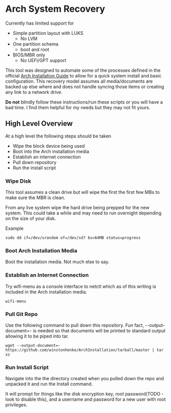 # Arch System Recovery

Currently has limited support for

* Simple partition layout with LUKS
  * No LVM
* One partition schema
  * boot and root
* BIOS/MBR only
  * No UEFI/GPT support

This tool was designed to automate some of the processes defined in the official [Arch Installation Guide](https://wiki.archlinux.org/index.php/Installation_guide) to allow for a quick system install and basic configuration. This recovery model assumes all media/documents are backed up else where and does not handle syncing those items or creating any link to a network drive.

**Do not** blindly follow these instructions/run these scripts or you will have a bad time. I find them helpful for my needs but they may not fit yours.

## High Level Overview

At a high level the following steps should be taken

* Wipe the block device being used
* Boot into the Arch installation media
* Establish an internet connection
* Pull down repository
* Run the install script

### Wipe Disk

This tool assumes a clean drive but will wipe the first the first few MBs to make sure the MBR is clean.

From any live system wipe the hard drive being prepped for the new system. This could take a while and may need to run overnight depending on the size of your disk.

Example

```plain text
sudo dd if=/dev/urandom of=/dev/sd? bs=64MB status=progress
```

### Boot Arch Installation Media

Boot the installation media. Not much else to say.

### Establish an Internet Connection

Try wifi-menu as a console interface to netctl which as of this writing is included in the Arch installation media.

```plain text
wifi-menu
```

### Pull Git Repo

Use the following command to pull down this repository. Fun fact, --output-document=- is needed so that documents will be printed to standard output allowing it to be piped into tar.

```plain text
wget --output-document=- https://github.com/winstonhenke/ArchInstallation/tarball/master | tar xz
```

### Run Install Script

Navigate into the the directory created when you pulled down the repo and unpacked it and run the Install command.

It will prompt for things like the disk encryption key, root password(TODO - look to disable this), and a username and password for a new user with root privileges.
